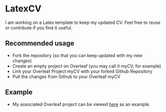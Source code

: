 # LatexCV

I am working on a Latex template to keep my updated CV. Feel free to reuse or contribute if you find it useful.


## Recommended usage
* Fork the repository (so that you can keep updated with my new changes)
* Create an empty project on Overleaf (you may call it myCV, for example)
* Link your Overleaf Project myCV with your forked Github Repository
* Pull the changes from Github to your Overleaf myCV

## Example
* My associated Overleaf project can be viewed [here](https://www.overleaf.com/read/qhjmhvkkbckv#348ad0) as an example.